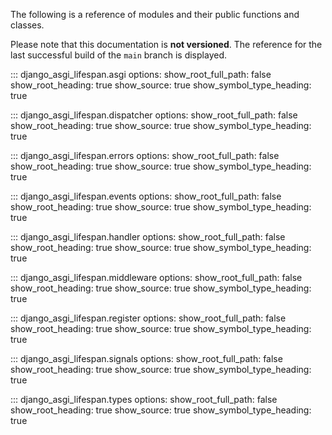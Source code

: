 The following is a reference of modules and their public functions and classes. 

Please note that this documentation is **not versioned**. The reference for the last successful build of the `main` branch is displayed.

::: django_asgi_lifespan.asgi
    options:
        show_root_full_path: false
        show_root_heading: true
        show_source: true
        show_symbol_type_heading: true

::: django_asgi_lifespan.dispatcher
    options:
        show_root_full_path: false
        show_root_heading: true
        show_source: true
        show_symbol_type_heading: true

::: django_asgi_lifespan.errors
    options:
        show_root_full_path: false
        show_root_heading: true
        show_source: true
        show_symbol_type_heading: true

::: django_asgi_lifespan.events
    options:
        show_root_full_path: false
        show_root_heading: true
        show_source: true
        show_symbol_type_heading: true

::: django_asgi_lifespan.handler
    options:
        show_root_full_path: false
        show_root_heading: true
        show_source: true
        show_symbol_type_heading: true

::: django_asgi_lifespan.middleware
    options:
        show_root_full_path: false
        show_root_heading: true
        show_source: true
        show_symbol_type_heading: true

::: django_asgi_lifespan.register
    options:
        show_root_full_path: false
        show_root_heading: true
        show_source: true
        show_symbol_type_heading: true

::: django_asgi_lifespan.signals
    options:
        show_root_full_path: false
        show_root_heading: true
        show_source: true
        show_symbol_type_heading: true

::: django_asgi_lifespan.types
    options:
        show_root_full_path: false
        show_root_heading: true
        show_source: true
        show_symbol_type_heading: true
